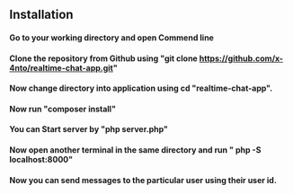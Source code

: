 ## Installation
#### Go to your working directory and open Commend line
#### Clone the repository from Github using "git clone https://github.com/x-4nto/realtime-chat-app.git"
#### Now change directory into application using cd "realtime-chat-app".
#### Now run "composer install"
#### You can Start server by "php server.php"
#### Now open another terminal in the same directory and run " php -S localhost:8000"
#### Now you can send messages to the particular user using their user id.